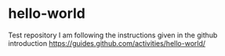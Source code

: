 # hello-world
Test repository
I am following the instructions given in the github introduction https://guides.github.com/activities/hello-world/
